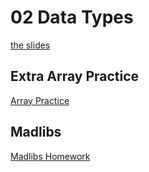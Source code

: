 <h1>02 Data Types</h1>

[the slides](https://joncancode.github.io/general_assembly_javascript_2019/02/index.html "slides")


<h2>Extra Array Practice</h2>

[Array Practice](https://gist.github.com/joncancode/9e222c9da1fca612051309f18e43df05 "array practice")


<h2>Madlibs</h2>

[Madlibs Homework](https://github.com/joncancode/madlibs "madlibs")